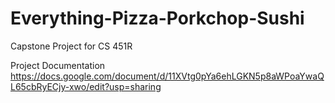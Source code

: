 # Everything-Pizza-Porkchop-Sushi
Capstone Project for CS 451R

Project Documentation
https://docs.google.com/document/d/11XVtg0pYa6ehLGKN5p8aWPoaYwaQL65cbRyECjy-xwo/edit?usp=sharing
